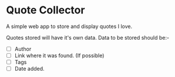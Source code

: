 Quote Collector
===============

A simple web app to store and display quotes I love.

Quotes stored will have it's own data. Data to be stored should be:-
- [ ] Author
- [ ] Link where it was found. (If possible)
- [ ] Tags
- [ ] Date added.

